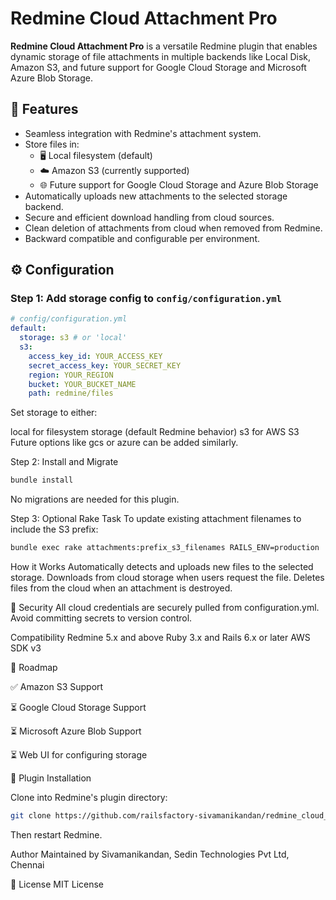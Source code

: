 # Redmine Cloud Attachment Pro

**Redmine Cloud Attachment Pro** is a versatile Redmine plugin that enables dynamic storage of file attachments in multiple backends like Local Disk, Amazon S3, and future support for Google Cloud Storage and Microsoft Azure Blob Storage.

## 🔧 Features

- Seamless integration with Redmine's attachment system.
- Store files in:
  - 🖥️ Local filesystem (default)
  - ☁️ Amazon S3 (currently supported)
  - 🌐 Future support for Google Cloud Storage and Azure Blob Storage
- Automatically uploads new attachments to the selected storage backend.
- Secure and efficient download handling from cloud sources.
- Clean deletion of attachments from cloud when removed from Redmine.
- Backward compatible and configurable per environment.

## ⚙️ Configuration

### Step 1: Add storage config to `config/configuration.yml`

```yaml
# config/configuration.yml
default:
  storage: s3 # or 'local'
  s3:
    access_key_id: YOUR_ACCESS_KEY
    secret_access_key: YOUR_SECRET_KEY
    region: YOUR_REGION
    bucket: YOUR_BUCKET_NAME
    path: redmine/files
```

Set storage to either:

local for filesystem storage (default Redmine behavior)
s3 for AWS S3
Future options like gcs or azure can be added similarly.

Step 2: Install and Migrate

```bash
bundle install
```

No migrations are needed for this plugin.

Step 3: Optional Rake Task
To update existing attachment filenames to include the S3 prefix:

```bash
bundle exec rake attachments:prefix_s3_filenames RAILS_ENV=production
```

How it Works
Automatically detects and uploads new files to the selected storage.
Downloads from cloud storage when users request the file.
Deletes files from the cloud when an attachment is destroyed.

🔐 Security
All cloud credentials are securely pulled from configuration.yml. Avoid committing secrets to version control.


Compatibility
Redmine 5.x and above
Ruby 3.x and Rails 6.x or later
AWS SDK v3

🚀 Roadmap

✅ Amazon S3 Support

⏳ Google Cloud Storage Support

⏳ Microsoft Azure Blob Support

⏳ Web UI for configuring storage

📁 Plugin Installation

Clone into Redmine's plugin directory:

```bash
git clone https://github.com/railsfactory-sivamanikandan/redmine_cloud_attachment_pro plugins/redmine_cloud_attachment_pro
```

Then restart Redmine.


Author
Maintained by Sivamanikandan, Sedin Technologies Pvt Ltd, Chennai

📄 License
MIT License